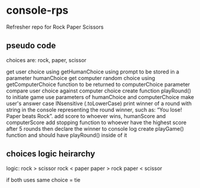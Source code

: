 # console-rps
Refresher repo for Rock Paper Scissors


## pseudo code
choices are: rock, paper, scissor

get user choice using getHumanChoice using prompt to be stored in a parameter humanChoice
get computer random choice using getComputerChoice function to be returned to computerChoice parameter
compare user choice against computer choice
create function playRound() to initiate game use parameters of humanChoice and computerChoice
make user's answer case INsensitive (.toLowerCase)
print winner of a round with string in the console representing the round winner, such as: “You lose! Paper beats Rock”.
add score to whoever wins, humanScore and computerScore 
add stopping function to whoever have the highest score after 5 rounds then declare the winner to console log
create playGame() function and should have playRound() inside of it 

## choices logic heirarchy
logic: 
rock > scissor
rock < paper
paper > rock
paper < scissor

if both uses same choice = tie